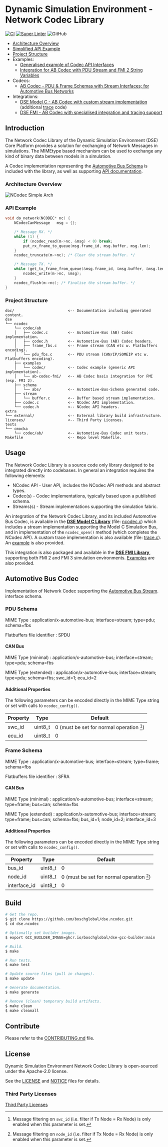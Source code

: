 <!--
Copyright 2025 Robert Bosch GmbH

SPDX-License-Identifier: Apache-2.0
-->

# Dynamic Simulation Environment - Network Codec Library

[![CI](https://github.com/boschglobal/dse.ncodec/actions/workflows/ci.yaml/badge.svg)](https://github.com/boschglobal/dse.ncodec/actions/workflows/ci.yaml)
[![Super Linter](https://github.com/boschglobal/dse.ncodec/actions/workflows/super-linter.yml/badge.svg)](https://github.com/boschglobal/dse.ncodec/actions/workflows/super-linter.yml)
![GitHub](https://img.shields.io/github/license/boschglobal/dse.ncodec)


* [Architecture Overview](#architecture-overview)
* [Simplified API Example](#api-example)
* [Project Structure](#architecture-overview)
* Examples:
  * [Generalised example of Codec API Interfaces](dse/ncodec/examples/codec/README.md)
  * [Integration for AB Codec with PDU Stream and FMI 2 String Variables](dse/ncodec/examples/ab-codec-fmi/README.md)
* Codecs:
  * [AB Codec - PDU & Frame Schemas with Stream Interfaces; for Automotive Bus Networks](#automotive-bus-codec)
* Integrations:
  * [DSE Model C - AB Codec with custom stream implementation](https://github.com/boschglobal/dse.modelc/blob/main/dse/modelc/model/ncodec.c) (additional [trace](https://github.com/boschglobal/dse.modelc/blob/main/dse/modelc/model/trace.c) code)
  * [DSE FMI - AB Codec with specialised integration and tracing support](https://github.com/boschglobal/dse.fmi/blob/main/dse/fmu/ncodec.c)


## Introduction

The Network Codec Library of the Dynamic Simulation Environment (DSE) Core
Platform provides a solution for exchanging of Network Messages in simulations.
The MIMEtype based mechanism can be used to exchange any kind of binary
data between models in a simulation.

A Codec implementation representing the [Automotive Bus
Schema](https://github.com/boschglobal/automotive-bus-schema/blob/main/schemas/stream/frame.fbs)
is included with the library, as well as supporting [API
documentation](https://boschglobal.github.io/dse.doc/apis/ncodec).




### Architecture Overview

![NCodec Simple Arch](doc/static/ncodec-simple-arch.png)


### API Example

```c
void do_network(NCODEC* nc) {
    NCodecCanMessage   msg = {};

    /* Message RX. */
    while (1) {
        if (ncodec_read(m->nc, &msg) < 0) break;
        put_rx_frame_to_queue(msg.frame_id, msg.buffer, msg.len);
    }
    ncodec_truncate(m->nc); /* Clear the stream buffer. */

    /* Message TX. */
    while (get_tx_frame_from_queue(&msg.frame_id, &msg.buffer, &msg.len)) {
        ncodec_write(m->nc, &msg);
    }
    ncodec_flush(m->nc); /* Finalise the stream buffer. */
}

```


### Project Structure

```text
doc/                        <-- Documentation including generated content.
dse
└── ncodec
    └── codec/ab
    │   ├── codec.c         <-- Automotive-Bus (AB) Codec implementation.
    │   ├── codec.h         <-- Automotive-Bus (AB) Codec headers.
    │   ├── frame_fbs.c     <-- Frame stream (CAN etc w. Flatbuffers encoding).
    │   └── pdu_fbs.c       <-- PDU stream (CAN/IP/SOMEIP etc w. Flatbuffers encoding).
    ├── examples
    │   └── codec/          <-- Codec example (generic API implementation).
    │   └── ab-codec-fmi/   <-- AB Codec basis integration for FMI (esp. FMI 2).
    ├── schema
    │   └── abs/            <-- Automotive-Bus-Schema generated code.
    ├── stream
    │   └── buffer.c        <-- Buffer based stream implementation.
    ├── codec.c             <-- NCodec API implementation.
    └── codec.h             <-- NCodec API headers.
extra
└── external/               <-- External library build infrastructure.
licenses/                   <-- Third Party Licenses.
tests
└── cmocka
    └── codec/ab/           <-- Automotive-Bus Codec unit tests.
Makefile                    <-- Repo level Makefile.
```


## Usage

The Network Codec Library is a source code only library designed to be integrated
directly into codebases. In general an integration requires the following elements:

* NCodec API - User API, includes the NCodec API methods and abstract types.
* Codec(s) - Codec implementations, typically based upon a published schema.
* Streams(s) - Stream implementations supporting the simulation fabric.

An integration of the Network Codec Library, and its included Automotive Bus
Codec, is available in the [__DSE Model C
Library__](https://github.com/boschglobal/dse.modelc) (file:
[ncodec.c](https://github.com/boschglobal/dse.modelc/blob/main/dse/modelc/model/ncodec.c))
which includes a stream implementation supporting the Model C Simulation Bus,
and in implementation of the `ncodec_open()` method (which completes the NCodec
API). A custom trace implementation is also available (file:
[trace.c](https://github.com/boschglobal/dse.modelc/blob/main/dse/modelc/model/trace.c)).
An [example](https://github.com/boschglobal/dse.modelc/tree/main/dse/modelc/examples/ncodec)
is also provided.

This integration is also packaged and available in the [__DSE FMI Library__](https://github.com/boschglobal/dse.fmi),
supporting both FMI 2 and FMI 3 simulation environments. [Examples](https://github.com/boschglobal/dse.fmi/tree/main/dse/examples/fmu/network) are also provided.


## Automotive Bus Codec

Implementation of Network Codec supporting the
[Automotive Bus Stream](https://github.com/boschglobal/automotive-bus-schema/blob/main/schemas/stream/frame.fbs).
interface schema.


### PDU Schema

MIME Type
: application/x-automotive-bus; interface=stream; type=pdu; schema=fbs

Flatbuffers file identifier
: SPDU


#### CAN Bus

MIME Type (minimal)
: application/x-automotive-bus; interface=stream; type=pdu; schema=fbs

MIME Type (extended)
: application/x-automotive-bus; interface=stream; type=pdu; schema=fbs; swc_id=1; ecu_id=2


#### Additional Properties

The following parameters can be encoded directly in the MIME Type string
or set with calls to `ncodec_config()`.

| Property | Type | Default |
| --- |--- |--- |
| swc_id | uint8_t | 0 (must be set for normal operation [^1]) |
| ecu_id | uint8_t | 0 |

[^1]: Message filtering on `swc_id` (i.e. filter if Tx Node = Rx Node) is
only enabled when this parameter is set.


### Frame Schema

MIME Type
: application/x-automotive-bus; interface=stream; type=frame; schema=fbs

Flatbuffers file identifier
: SFRA

#### CAN Bus

MIME Type (minimal)
: application/x-automotive-bus; interface=stream; type=frame; bus=can; schema=fbs

MIME Type (extended)
: application/x-automotive-bus; interface=stream; type=frame; bus=can; schema=fbs; bus_id=1; node_id=2; interface_id=3

#### Additional Properties

The following parameters can be encoded directly in the MIME Type string
or set with calls to `ncodec_config()`.

| Property | Type | Default |
| --- |--- |--- |
| bus_id | uint8_t | 0 |
| node_id | uint8_t | 0 (must be set for normal operation [^2]) |
| interface_id | uint8_t | 0 |

[^2]: Message filtering on `node_id` (i.e. filter if Tx Node = Rx Node) is
only enabled when this parameter is set.



## Build

```bash
# Get the repo.
$ git clone https://github.com/boschglobal/dse.ncodec.git
$ cd dse.ncodec

# Optionally set builder images.
$ export GCC_BUILDER_IMAGE=ghcr.io/boschglobal/dse-gcc-builder:main

# Build.
$ make

# Run tests.
$ make test

# Update source files (pull in changes).
$ make update

# Generate documentation.
$ make generate

# Remove (clean) temporary build artifacts.
$ make clean
$ make cleanall
```


## Contribute

Please refer to the [CONTRIBUTING.md](./CONTRIBUTING.md) file.


## License

Dynamic Simulation Environment Network Codec Library is open-sourced under the Apache-2.0 license.

See the [LICENSE](LICENSE) and [NOTICE](./NOTICE) files for details.


### Third Party Licenses

[Third Party Licenses](licenses/)
